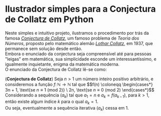 # Ilustrador simples para a Conjectura de Collatz em Python

Neste simples e intuitivo projeto, ilustramos o procedimento por trás da famosa [*Conjectura de Collatz*](https://en.wikipedia.org/wiki/Collatz_conjecture), um famoso problema de *Teoria dos Números*, proposto pelo matemático alemão [*Lothar Collatz*](https://en.wikipedia.org/wiki/Lothar_Collatz), em 1937, que permanece sem solução desde então.   
Embora o enunciado da conjectura seja compreensível até para pessoas "leigas" em matemática, sua simplicidade esconde um interessantíssimo, e igualmente inquietante, enigma da matemática moderna.  
O enunciado da Conjectura de Collatz lê-se como:

(**Conjectura de Collatz**) Seja $n > 1$ um número inteiro positivo arbitrário, e consideremos a função $f \colon \mathbb{N} \longrightarrow \mathbb{N}$ tal que 
$$f(n) \coloneqq \begin{cases*}
3n + 1, \text{se $n \equiv 1$ (mod 2)} \\ 2n, \text{se $n \equiv 0$ (mod 2)
\end{cases*}$$  
Considerando a sequência $(a_k)$ tal que $a_1 = n$ e $a_k = f(a_{k\,-\,1})$, para $k > 1$, então existe algum índice $k$ para o qual $a_k = 1$.  
Ou seja, eventualmente a sequência iterativa $(a_k)$ cessa em 1.
